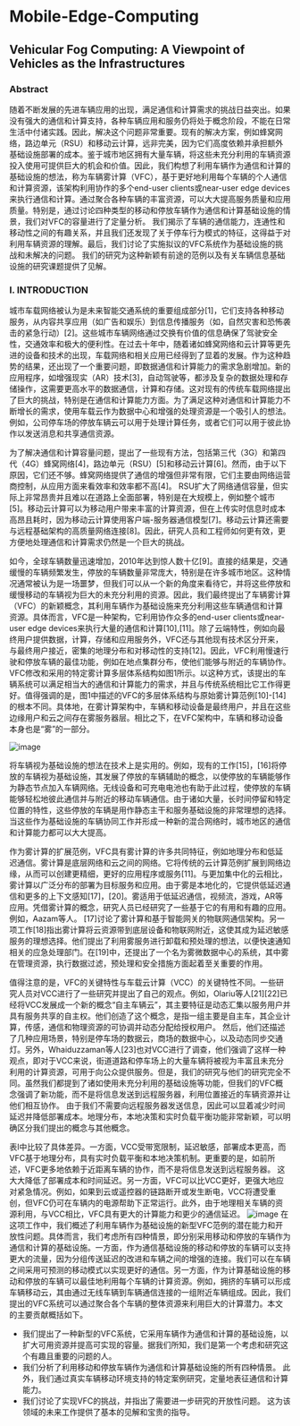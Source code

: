 # Mobile-Edge-Computing

## Vehicular Fog Computing: A Viewpoint of Vehicles as the Infrastructures

### Abstract

随着不断发展的先进车辆应用的出现，满足通信和计算需求的挑战日益突出。如果没有强大的通信和计算支持，各种车辆应用和服务仍将处于概念阶段，不能在日常生活中付诸实践。因此，解决这个问题非常重要。现有的解决方案，例如蜂窝网络，路边单元（RSU）和移动云计算，远非完美，因为它们高度依赖并承担额外基础设施部署的成本。鉴于城市地区拥有大量车辆，将这些未充分利用的车辆资源投入使用可提供巨大的机会和价值。因此，我们构想了利用车辆作为通信和计算的基础设施的想法，称为车辆雾计算（VFC），基于更好地利用每个车辆的个人通信和计算资源，该架构利用协作的多个end-user clients或near-user edge devices来执行通信和计算。通过聚合各种车辆的丰富资源，可以大大提高服务质量和应用质量。特别是，通过讨论四种类型的移动和停放车辆作为通信和计算基础设施的情景，我们对VFC的容量进行了定量分析。 我们揭示了车辆的通信能力，连通性和移动性之间的有趣关系，并且我们还发现了关于停车行为模式的特征，这得益于对利用车辆资源的理解。最后，我们讨论了实施拟议的VFC系统作为基础设施的挑战和未解决的问题。 我们的研究为这种新颖有前途的范例以及有关车辆信息基础设施的研究课题提供了见解。

### I. INTRODUCTION

城市车载网络被认为是未来智能交通系统的重要组成部分[1]，它们支持各种移动服务，从内容共享应用（如广告和娱乐）到信息传播服务（如，自然灾害和恐怖袭击的紧急行动）[2]。这些城市车辆网络通过交换有价值的信息确保了驾驶安全性，交通效率和极大的便利性。在过去十年中，随着诸如蜂窝网络和云计算等更先进的设备和技术的出现，车载网络和相关应用已经得到了显着的发展。作为这种趋势的结果，还出现了一个重要问题，即数据通信和计算能力的需求急剧增加。新的应用程序，如增强现实（AR）技术[3]，自动驾驶等，都涉及复杂的数据处理和存储操作，这需要更高水平的数据通信，计算和存储。这对现有的传统车载网络提出了巨大的挑战，特别是在通信和计算能力方面。为了满足这种对通信和计算能力不断增长的需求，使用车载云作为数据中心和增强的处理资源是一个吸引人的想法。例如，公司停车场的停放车辆云可以用于处理计算任务，或者它们可以用于彼此协作以发送消息和共享通信资源。

为了解决通信和计算容量问题，提出了一些现有方法，包括第三代（3G）和第四代（4G）蜂窝网络[4]，路边单元（RSU）[5]和移动云计算[6]。然而，由于以下原因，它们还不够。蜂窝网络提供了通信的增强但非常有限，它们主要由网络运营商控制，从应用方面来看效率和效率都不高[4]。 RSU扩大了网络通信容量，但实际上非常昂贵并且难以在道路上全面部署，特别是在大规模上，例如整个城市[5]。移动云计算可以为移动用户带来丰富的计算资源，但在上传实时信息时成本高昂且耗时，因为移动云计算使用客户端-服务器通信模型[7]。移动云计算还需要与远程基础架构的高质量网络连接[8]。因此，研究人员和工程师如何更有效，更方便地处理通信和计算需求仍然是一个巨大的挑战。

如今，全球车辆数量迅速增加，2010年达到惊人数十亿[9]。直接的结果是，交通缓慢的车辆频繁发生，停放的车辆数量非常庞大，特别是在许多城市地区。这种情况通常被认为是一场噩梦，但我们可以从一个新的角度来看待它，并将这些停放和缓慢移动的车辆视为巨大的未充分利用的资源。因此，我们最终提出了车辆雾计算（VFC）的新颖概念，其利用车辆作为基础设施来充分利用这些车辆通信和计算资源。具体而言，VFC是一种架构，它利用协作众多的end-user clients或near-user edge devices来执行大量的通信和计算[10],[11]。除了云端特性，例如向最终用户提供数据，计算，存储和应用服务外，VFC还与其他现有技术区分开来，与最终用户接近，密集的地理分布和对移动性的支持[12]。因此，VFC利用慢速行驶和停放车辆的最佳功能，例如在地点集群分布，使他们能够与附近的车辆协作。VFC修改和采用的特定雾计算多层体系结构如图1所示。以这种方式，该提出的车辆系统可以满足相当大的通信和计算能力的需求，并且与传统系统相比它工作得更好。值得强调的是，图1中描述的VFC的多层体系结构与原始雾计算范例[10]-[14]的根本不同。具体地，在雾计算架构中，车辆和移动设备是最终用户，并且在这些边缘用户和云之间存在雾服务器层。相比之下，在VFC架构中，车辆和移动设备本身也是“雾”的一部分。

![image](https://github.com/qpointwang/Mobile-Edge-Computing/blob/master/Vehicular%20Fog%20Computing/fig1.png)

将车辆视为基础设施的想法在技术上是实用的。例如，现有的工作[15]，[16]将停放的车辆视为基础设施，其发展了停放的车辆辅助的概念，以使停放的车辆能够作为静态节点加入车辆网络。无线设备和可充电电池也有助于此过程，使停放的车辆能够轻松地彼此通信并与附近的移动车辆通信。由于诸如大量，长时间停留和特定位置的特性，这些停放的车辆是用作静态主干和服务基础设施的非常理想的选择。当这些作为基础设施的车辆协同工作并形成一种新的混合网络时，城市地区的通信和计算能力都可以大大提高。

作为雾计算的扩展范例，VFC具有雾计算的许多共同特征，例如地理分布和低延迟通信。雾计算是底层网络和云之间的网络。它将传统的云计算范例扩展到网络边缘，从而可以创建更精细，更好的应用程序或服务[11]。与更加集中化的云相比，雾计算以广泛分布的部署为目标服务和应用。由于雾是本地化的，它提供低延迟通信和更多的上下文感知[17]，[20]。雾适用于低延迟通信，视频流，游戏，AR等应用。凭借雾计算的概念，研究人员已经研究了一些基于它的有用和有趣的应用。例如，Aazam等人。 [17]讨论了雾计算和基于智能网关的物联网通信架构。另一项工作[18]指出雾计算将云资源带到底层设备和物联网附近，这使其成为延迟敏感服务的理想选择。他们提出了利用雾服务进行卸载和预处理的想法，以便快速通知相关的应急处理部门。在[19]中，还提出了一个名为雾微数据中心的系统，其中雾在管理资源，执行数据过滤，预处理和安全措施方面起着至关重要的作用。

值得注意的是，VFC的关键特性与车载云计算（VCC）的关键特性不同。一些研究人员对VCC进行了一些研究并提出了自己的观点。例如，Olariu等人[21][22]已经将VCC发展成一个新的概念“自主车辆云”，其主要特征是动态汇集以服务用户并具有服务共享的自主权。他们创造了这个概念，是指一组主要是自主车，其企业计算，传感，通信和物理资源的可协调并动态分配给授权用户。 然后，他们还描述了几种应用场景，特别是停车场的数据云，商场的数据中心，以及动态同步交通灯。另外，Whaiduzzaman等人[23]也对VCC进行了调查，他们强调了这样一种观点，即对于VCC来说，街道道路和停车场上的大量车辆将被视为丰富且未充分利用的计算资源，可用于向公众提供服务。但是，我们的研究与他们的研究完全不同。虽然我们都提到了诸如使用未充分利用的基础设施等功能，但我们的VFC概念强调了新功能，而不是将信息发送到远程服务器，利用位置接近的车辆资源并让他们相互协作。 由于我们不需要向远程服务器发送信息，因此可以显着减少时间延迟并降低部署成本。地理分布，本地决策和实时负载平衡功能非常新颖，可以明确区分我们提出的概念与其他概念。

表I中比较了具体差异。一方面，VCC受带宽限制，延迟敏感，部署成本更高，而VFC基于地理分布，具有实时负载平衡和本地决策机制。更重要的是，如前所述，VFC更多地依赖于近距离车辆的协作，而不是将信息发送到远程服务器。 这大大降低了部署成本和时间延迟。另一方面，VFC可以比VCC更好，更强大地应对紧急情况。例如，如果到云或遥控器的链路断开或发生断电，VCC将遭受重创，但VFC仍可在车辆内的电源帮助下正常运行。此外，由于地理相关车辆的资源利用，与VCC相比，VFC具有更大的计算能力和更少的通信延迟。
![image](https://github.com/qpointwang/Mobile-Edge-Computing/blob/master/Vehicular%20Fog%20Computing/table1.png)
在这项工作中，我们概述了利用车辆作为基础设施的新型VFC范例的潜在能力和开放性问题。具体而言，我们考虑所有四种情景，即分别采用移动和停放的车辆作为通信和计算的基础设施。一方面，作为通信基础设施的移动和停放的车辆可以支持更大的流量，因为分组传送延迟的改进和车辆之间的增强的连接。我们可以在车辆之间采用可预测的移动模式以实现更好的通信。另一方面，作为计算基础设施的移动和停放的车辆可以最佳地利用每个车辆的计算资源。例如，拥挤的车辆可以形成车辆移动云，其由通过无线车辆到车辆通信连接的一组附近车辆组成。因此，我们提出的VFC系统可以通过聚合各个车辆的整体资源来利用巨大的计算潜力。本文的主要贡献概括如下。

* 我们提出了一种新型的VFC系统，它采用车辆作为通信和计算的基础设施，以扩大可用资源并提高可实现的容量。据我们所知，我们是第一个考虑和研究这个有趣且重要的问题的人。
* 我们分析了利用移动和停放车辆作为通信和计算基础设施的所有四种情景。 此外，我们通过真实车辆移动环境支持的特定案例研究，定量地表征通信和计算能力。
* 我们讨论了实现VFC的挑战，并指出了需要进一步研究的开放性问题。 这为该领域的未来工作提供了基本的见解和宝贵的指导。